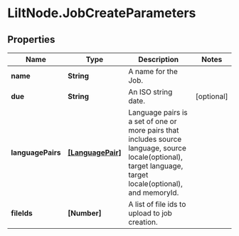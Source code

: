 # LiltNode.JobCreateParameters

## Properties

Name | Type | Description | Notes
------------ | ------------- | ------------- | -------------
**name** | **String** | A name for the Job. | 
**due** | **String** | An ISO string date. | [optional] 
**languagePairs** | [**[LanguagePair]**](LanguagePair.md) | Language pairs is a set of one or more pairs that includes source language, source locale(optional), target language, target locale(optional), and memoryId. | 
**fileIds** | **[Number]** | A list of file ids to upload to job creation. | 


